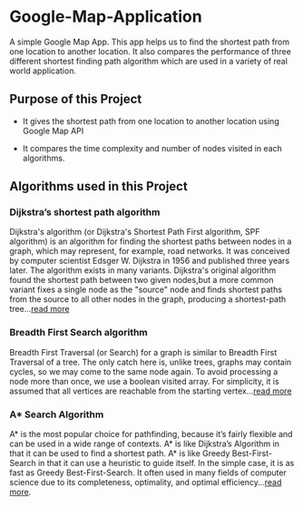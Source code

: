 # Google-Map-Application
A simple Google Map App. This app helps us to find the shortest path from one location to another location. It also compares the performance of three different shortest finding path algorithm which are used in a variety of real world application.

## Purpose of this Project
* It gives the shortest path from one location to another location using Google Map API 

* It compares the time complexity and number of nodes visited in each algorithms.
## Algorithms used in this Project
### Dijkstra’s shortest path algorithm
Dijkstra's algorithm (or Dijkstra's Shortest Path First algorithm, SPF algorithm) is an algorithm for finding the shortest paths between nodes in a graph, which may represent, for example, road networks. It was conceived by computer scientist Edsger W. Dijkstra in 1956 and published three years later. The algorithm exists in many variants. Dijkstra's original algorithm found the shortest path between two given nodes,but a more common variant fixes a single node as the "source" node and finds shortest paths from the source to all other nodes in the graph, producing a shortest-path tree...[read more](https://www.geeksforgeeks.org/dijkstras-shortest-path-algorithm-greedy-algo-7/)
### Breadth First Search algorithm
Breadth First Traversal (or Search) for a graph is similar to Breadth First Traversal of a tree. The only catch here is, unlike trees, graphs may contain cycles, so we may come to the same node again. To avoid processing a node more than once, we use a boolean visited array. For simplicity, it is assumed that all vertices are reachable from the starting vertex...[read more](https://www.geeksforgeeks.org/breadth-first-search-or-bfs-for-a-graph/)
### A* Search Algorithm
A* is the most popular choice for pathfinding, because it’s fairly flexible and can be used in a wide range of contexts. A* is like Dijkstra’s Algorithm in that it can be used to find a shortest path. A* is like Greedy Best-First-Search in that it can use a heuristic to guide itself. In the simple case, it is as fast as Greedy Best-First-Search. It often used in many fields of computer science due to its completeness, optimality, and optimal efficiency...[read more](https://www.geeksforgeeks.org/a-search-algorithm/).
